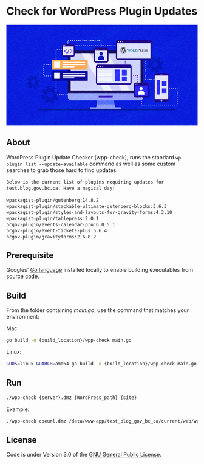 # Check for WordPress Plugin Updates

![banner](images/banner.jpg)

## About
WordPress Plugin Update Checker (wpp-check), runs the standard `wp plugin list --update=available` command as well as some custom searches to grab those hard to find updates.

```console
Below is the current list of plugins requiring updates for test.blog.gov.bc.ca. Have a magical day!

wpackagist-plugin/gutenberg:14.8.2
wpackagist-plugin/stackable-ultimate-gutenberg-blocks:3.6.3
wpackagist-plugin/styles-and-layouts-for-gravity-forms:4.3.10
wpackagist-plugin/tablepress:2.0.1
bcgov-plugin/events-calendar-pro:6.0.5.1
bcgov-plugin/event-tickets-plus:5.6.4
bcgov-plugin/gravityforms:2.6.8.2
```

## Prerequisite

Googles' [Go language](https://go.dev) installed locally to enable building executables from source code.

## Build

From the folder containing *main.go*, use the command that matches your environment:

Mac:

```bash
go build -o {build_location}/wpp-check main.go
```

Linux:

```bash
GOOS=linux GOARCH=amd64 go build -o {build_location}/wpp-check main.go
```

## Run

```bash
./wpp-check {server}.dmz {WordPress_path} {site}
```

Example:

```bash
./wpp-check coeurl.dmz /data/www-app/test_blog_gov_bc_ca/current/web/wp test.blog.gov.bc.ca
```

## License
Code is under Version 3.0 of the [GNU General Public License](https://github.com/nausicaan/checker/blob/main/LICENSE.md).